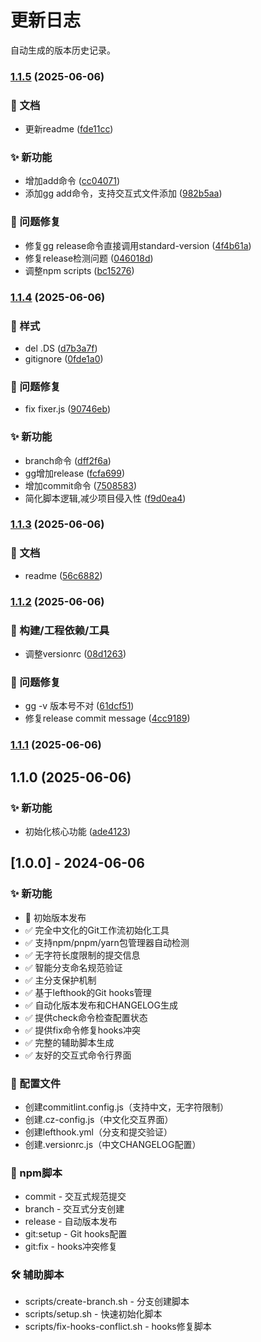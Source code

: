 # 更新日志

自动生成的版本历史记录。


### [1.1.5](https://github.com/wuding129/gitgrove/compare/v1.1.4...v1.1.5) (2025-06-06)


### 📝 文档

* 更新readme ([fde11cc](https://github.com/wuding129/gitgrove/commit/fde11cc53bd2c67ce68ce1041050ce0543ea636a))


### ✨ 新功能

* 增加add命令 ([cc04071](https://github.com/wuding129/gitgrove/commit/cc040718aae9bd4952533590d37eadb2d7fc29ab))
* 添加gg add命令，支持交互式文件添加 ([982b5aa](https://github.com/wuding129/gitgrove/commit/982b5aa9719825dbead19ae1ab31d7a21153a2ed))


### 🐛 问题修复

* 修复gg release命令直接调用standard-version ([4f4b61a](https://github.com/wuding129/gitgrove/commit/4f4b61aaa29c1518c69790ef7eec61aa0c4282df))
* 修复release检测问题 ([046018d](https://github.com/wuding129/gitgrove/commit/046018d078ead5ee89114ec9f4ee4f12cfd7b88f))
* 调整npm scripts ([bc15276](https://github.com/wuding129/gitgrove/commit/bc15276f58b878384e374ed29af96678829b8eaa))

### [1.1.4](https://github.com/wuding129/gitgrove/compare/v1.1.3...v1.1.4) (2025-06-06)


### 💄 样式

* del .DS ([d7b3a7f](https://github.com/wuding129/gitgrove/commit/d7b3a7f0f73af1baef1feec9073ff71cddcfc67a))
* gitignore ([0fde1a0](https://github.com/wuding129/gitgrove/commit/0fde1a00ebfb9e897a0bb1bdd10aa85d31f0fed2))


### 🐛 问题修复

* fix fixer.js ([90746eb](https://github.com/wuding129/gitgrove/commit/90746ebc8d22fc7ca4d142ef662da59bc9a2d689))


### ✨ 新功能

* branch命令 ([dff2f6a](https://github.com/wuding129/gitgrove/commit/dff2f6a2d697f684832e333407e3f68216fe3712))
* gg增加release ([fcfa699](https://github.com/wuding129/gitgrove/commit/fcfa6997e779e95ff73b04d618963de8fe61fcf7))
* 增加commit命令 ([7508583](https://github.com/wuding129/gitgrove/commit/7508583b9d6bb8447634fbf3b47ea7baccb8c893))
* 简化脚本逻辑,减少项目侵入性 ([f9d0ea4](https://github.com/wuding129/gitgrove/commit/f9d0ea4f0ee933b6d8d214d47c0ebb7cfbcb78bc))

### [1.1.3](https://github.com/wuding129/gitgrove/compare/v1.1.2...v1.1.3) (2025-06-06)


### 📝 文档

* readme ([56c6882](https://github.com/wuding129/gitgrove/commit/56c68823b2f6b9f363be70f684efbc873fffa762))

### [1.1.2](https://github.com/wuding129/gitgrove/compare/v1.1.1...v1.1.2) (2025-06-06)


### 🔧 构建/工程依赖/工具

* 调整versionrc ([08d1263](https://github.com/wuding129/gitgrove/commit/08d1263cea0dc12f3b4da8678a3daef06d1a60bf))


### 🐛 问题修复

* gg -v 版本号不对 ([61dcf51](https://github.com/wuding129/gitgrove/commit/61dcf5191efdf70b21ff812e575078d53719a7b5))
* 修复release commit message ([4cc9189](https://github.com/wuding129/gitgrove/commit/4cc9189ac5569d7d17839e73e957173ec1027111))

### [1.1.1](https://github.com/wuding129/gitgrove/compare/v1.1.0...v1.1.1) (2025-06-06)

## 1.1.0 (2025-06-06)


### ✨ 新功能

* 初始化核心功能 ([ade4123](https://github.com/wuding129/gitgrove/commit/ade41234d643abc7faf4deed6c1382a23d90859b))

## [1.0.0] - 2024-06-06

### ✨ 新功能

- 🎉 初始版本发布
- ✅ 完全中文化的Git工作流初始化工具
- ✅ 支持npm/pnpm/yarn包管理器自动检测
- ✅ 无字符长度限制的提交信息
- ✅ 智能分支命名规范验证
- ✅ 主分支保护机制
- ✅ 基于lefthook的Git hooks管理
- ✅ 自动化版本发布和CHANGELOG生成
- ✅ 提供check命令检查配置状态
- ✅ 提供fix命令修复hooks冲突
- ✅ 完整的辅助脚本生成
- ✅ 友好的交互式命令行界面

### 🔧 配置文件

- 创建commitlint.config.js（支持中文，无字符限制）
- 创建.cz-config.js（中文化交互界面）
- 创建lefthook.yml（分支和提交验证）
- 创建.versionrc.js（中文CHANGELOG配置）

### 📜 npm脚本

- commit - 交互式规范提交
- branch - 交互式分支创建
- release - 自动版本发布
- git:setup - Git hooks配置
- git:fix - hooks冲突修复

### 🛠️ 辅助脚本

- scripts/create-branch.sh - 分支创建脚本
- scripts/setup.sh - 快速初始化脚本
- scripts/fix-hooks-conflict.sh - hooks修复脚本
